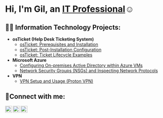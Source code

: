 <h1>Hi, I'm Gil, an <a href="www.linkedin.com/in/
gilbertosegura07
">IT Professional</a>☺</h1>

<h2>👨‍💻 Information Technology Projects:</h2>

- <b>osTicket (Help Desk Ticketing System)</b>
  - [osTicket: Prerequisites and Installation](https://github.com/Gsegura95/osticket-prereqs/tree/main)
  - [osTicket: Post-Installation Configuration](https://github.com/Gsegura95/post-install-config)
  - [osTicket: Ticket Lifecycle Examples](https://github.com/Gsegura95/ticket-lifecycle)
- <b>Microsoft Azure</b>
  - [Configuring On-premises Active Directory within Azure VMs](https://github.com/joshmadakorcc/configure-ad)
  - [Network Security Groups (NSGs) and Inspecting Network Protocols](https://github.com/joshmadakorcc/azure-network-protocols)
- <b>VPN</b>
  - [VPN Setup and Usage (Proton VPN)](https://github.com/Gsegura95/VPN)

<h2>🤳Connect with me:</h2>

[<img align="left" alt="Josh | Twitter" width="22px" src="https://cdn.jsdelivr.net/npm/simple-icons@v3/icons/twitter.svg" />][twitter]
[<img align="left" alt="Josh | LinkedIn" width="22px" src="https://cdn.jsdelivr.net/npm/simple-icons@v3/icons/linkedin.svg" />][linkedin]
[<img align="left" alt="Josh | Instagram" width="22px" src="https://cdn.jsdelivr.net/npm/simple-icons@v3/icons/instagram.svg" />][instagram]

[twitter]: none
[instagram]: https://www.instagram.com/meyo.23/
[linkedin]: www.linkedin.com/in/gilbertosegura07





